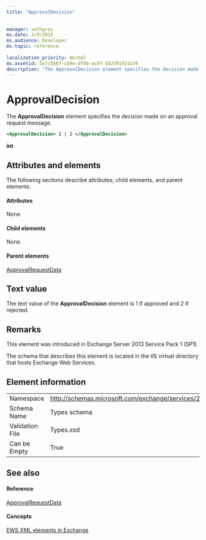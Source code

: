 ```yaml
---
title: "ApprovalDecision"
 
 
manager: sethgros
ms.date: 3/9/2015
ms.audience: Developer
ms.topic: reference
 
localization_priority: Normal
ms.assetid: 5e7c5687-cb9e-4f0b-ac8f-b82591914a39
description: "The ApprovalDecision element specifies the decision made on an approval request message."
---
```


# ApprovalDecision

The **ApprovalDecision** element specifies the decision made on an approval request message. 
  
```XML
<ApprovalDecision> 1 | 2 </ApprovalDecision>
```

 **int**
## Attributes and elements

The following sections describe attributes, child elements, and parent elements.
  
#### Attributes

None.
  
#### Child elements

None.
  
#### Parent elements

[ApprovalRequestData](approvalrequestdata.md)
  
## Text value

The text value of the **ApprovalDecision** element is 1 if approved and 2 if rejected. 
  
## Remarks

This element was introduced in Exchange Server 2013 Service Pack 1 (SP1).
  
The schema that describes this element is located in the IIS virtual directory that hosts Exchange Web Services.
  
## Element information

|||
|:-----|:-----|
|Namespace  <br/> |http://schemas.microsoft.com/exchange/services/2006/types  <br/> |
|Schema Name  <br/> |Types schema  <br/> |
|Validation File  <br/> |Types.xsd  <br/> |
|Can be Empty  <br/> |True  <br/> |
   
## See also

#### Reference

[ApprovalRequestData](approvalrequestdata.md)
#### Concepts

[EWS XML elements in Exchange](ews-xml-elements-in-exchange.md)

